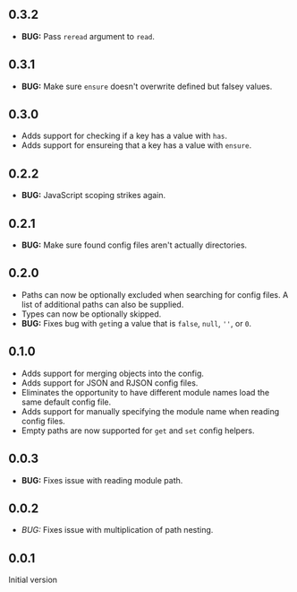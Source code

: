 ## 0.3.2

* __BUG:__ Pass `reread` argument to `read`.

## 0.3.1

* __BUG:__ Make sure `ensure` doesn't overwrite defined but falsey values.

## 0.3.0

* Adds support for checking if a key has a value with `has`.
* Adds support for ensureing that a key has a value with `ensure`.

## 0.2.2

* __BUG:__ JavaScript scoping strikes again.

## 0.2.1

* __BUG:__ Make sure found config files aren't actually directories.

## 0.2.0

* Paths can now be optionally excluded when searching for config files. A list of additional paths can also be supplied.
* Types can now be optionally skipped.
* __BUG:__ Fixes bug with `get`ing a value that is `false`, `null`, `''`, or `0`.

## 0.1.0

* Adds support for merging objects into the config.
* Adds support for JSON and RJSON config files.
* Eliminates the opportunity to have different module names load the same default config file.
* Adds support for manually specifying the module name when reading config files.
* Empty paths are now supported for `get` and `set` config helpers.

## 0.0.3

* __BUG:__ Fixes issue with reading module path.

## 0.0.2

* *BUG:* Fixes issue with multiplication of path nesting.

## 0.0.1

Initial version
